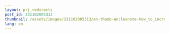 ```yaml
---
layout: prj_redirects
post_id: 231102005313
thumbnail: /assets/images/231102005313/en-thumb-unclesnote-how_to_increase_swapfile_size_in_ubuntu.png
lang: en
---
```

